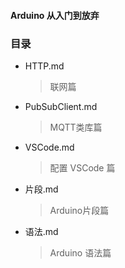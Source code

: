 #### Arduino 从入门到放弃



### 目录

- HTTP.md 

  >  联网篇

- PubSubClient.md 

  >  MQTT类库篇

- VSCode.md 

  >  配置 VSCode 篇

- 片段.md 

  > Arduino片段篇


- 语法.md 

  > Arduino 语法篇